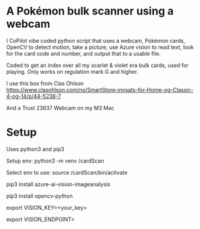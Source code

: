 # A Pokémon bulk scanner using a webcam

I CoPilot vibe coded python script that uses a webcam, Pokémon cards, OpenCV to detect motion, take a picture, use Azure vision to read text, look for the card code and number, and output that to a usable file.

Coded to get an index over all my scarlet & violet era bulk cards, used for playing. Only works on regulation mark G and higher.

I use this box from Clas Ohlson https://www.clasohlson.com/no/SmartStore-innsats-for-Home-og-Classic-4-og-14/p/44-5238-7

And a Trust 23637 Webcam on my M3 Mac

# Setup
Uses python3 and pip3

Setup env: python3 -m venv <path>/cardScan

Select env to use: source <path>/cardScan/bin/activate

pip3 install azure-ai-vision-imageanalysis  

pip3 install opencv-python

export VISION_KEY=<your_key>

export VISION_ENDPOINT=<your endpoint>